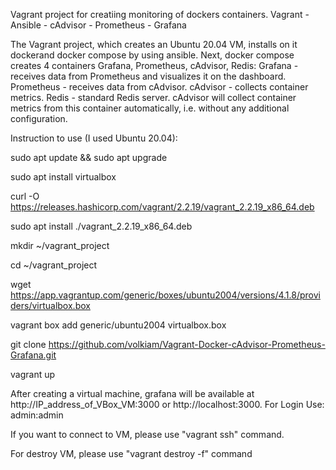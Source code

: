 Vagrant project for creatiing monitoring of dockers containers. Vagrant - Ansible - cAdvisor - Prometheus - Grafana

The Vagrant project, which creates an Ubuntu 20.04 VM, installs on it dockerand docker compose by using ansible. 
Next, docker compose creates 4 containers Grafana, Prometheus, cAdvisor, Redis:
Grafana - receives data from Prometheus and visualizes it on the dashboard.
Prometheus - receives data from cAdvisor.
cAdvisor - collects container metrics.
Redis - standard Redis server. cAdvisor will collect container metrics from this container automatically, i.e. without any additional configuration.


Instruction to use (I used Ubuntu 20.04):

sudo apt update && sudo apt upgrade

sudo apt install virtualbox

curl -O https://releases.hashicorp.com/vagrant/2.2.19/vagrant_2.2.19_x86_64.deb

sudo apt install ./vagrant_2.2.19_x86_64.deb

mkdir ~/vagrant_project

cd ~/vagrant_project

wget https://app.vagrantup.com/generic/boxes/ubuntu2004/versions/4.1.8/providers/virtualbox.box 

vagrant box add generic/ubuntu2004 virtualbox.box 

git clone https://github.com/volkiam/Vagrant-Docker-cAdvisor-Prometheus-Grafana.git

vagrant up


After creating a virtual machine, grafana will be available at http://IP_address_of_VBox_VM:3000 or http://localhost:3000. For Login Use: admin:admin

If you want to connect to VM, please use "vagrant ssh" command.

For destroy VM, please use "vagrant destroy -f" command 
